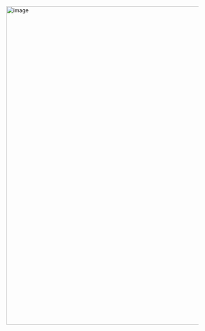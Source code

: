 <img width="836" alt="image" src="https://github.com/SahanaByrapu/Leetcode/assets/101760308/8f08c3fb-1be7-4157-877b-33b897be3448">

